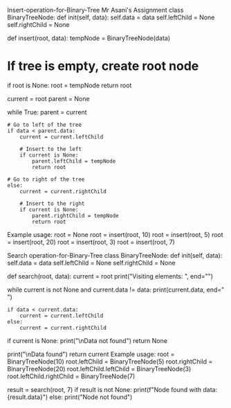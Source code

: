Insert-operation-for-Binary-Tree
Mr Asani's Assignment class BinaryTreeNode: def init(self, data): self.data = data self.leftChild = None self.rightChild = None

def insert(root, data): tempNode = BinaryTreeNode(data)

# If tree is empty, create root node
if root is None:
    root = tempNode
    return root

current = root
parent = None

while True:
    parent = current
    
    # Go to left of the tree
    if data < parent.data:
        current = current.leftChild
        
        # Insert to the left
        if current is None:
            parent.leftChild = tempNode
            return root
    
    # Go to right of the tree
    else:
        current = current.rightChild
        
        # Insert to the right
        if current is None:
            parent.rightChild = tempNode
            return root
Example usage:
root = None root = insert(root, 10) root = insert(root, 5) root = insert(root, 20) root = insert(root, 3) root = insert(root, 7)

Search operation-for-Binary-Tree
class BinaryTreeNode: def init(self, data): self.data = data self.leftChild = None self.rightChild = None

def search(root, data): current = root print("Visiting elements: ", end="")

while current is not None and current.data != data:
    print(current.data, end=" ")
    
    if data < current.data:
        current = current.leftChild
    else:
        current = current.rightChild

if current is None:
    print("\nData not found")
    return None

print("\nData found")
return current
Example usage:
root = BinaryTreeNode(10) root.leftChild = BinaryTreeNode(5) root.rightChild = BinaryTreeNode(20) root.leftChild.leftChild = BinaryTreeNode(3) root.leftChild.rightChild = BinaryTreeNode(7)

result = search(root, 7) if result is not None: print(f"Node found with data: {result.data}") else: print("Node not found")
